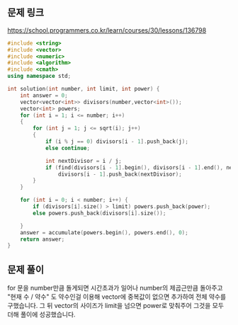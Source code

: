## 문제 링크
https://school.programmers.co.kr/learn/courses/30/lessons/136798

```cpp
#include <string>
#include <vector>
#include <numeric>
#include <algorithm>
#include <cmath>
using namespace std;

int solution(int number, int limit, int power) {
	int answer = 0;
	vector<vector<int>> divisors(number,vector<int>());
	vector<int> powers;
	for (int i = 1; i <= number; i++)
	{
		for (int j = 1; j <= sqrt(i); j++)
		{
			if (i % j == 0) divisors[i - 1].push_back(j);
			else continue;

			int nextDivisor = i / j;
			if (find(divisors[i - 1].begin(), divisors[i - 1].end(), nextDivisor) == divisors[i - 1].end())
				divisors[i - 1].push_back(nextDivisor);
		}
	}

	for (int i = 0; i < number; i++) {
		if (divisors[i].size() > limit) powers.push_back(power);
		else powers.push_back(divisors[i].size());

	}
	answer = accumulate(powers.begin(), powers.end(), 0);
	return answer;
}
```

## 문제 풀이 
for 문을 number만큼 돌게되면 시간초과가 일어나 number의 제곱근만큼 돌아주고 "현재 수 / 약수" 도 약수인걸 이용해 vector에 중복값이 없으면 추가하여 전체 약수를 구했습니다.
그 뒤 vector의 사이즈가 limit을 넘으면 power로 맞춰주어 그것을 모두 더해 풀이에 성공했습니다.

